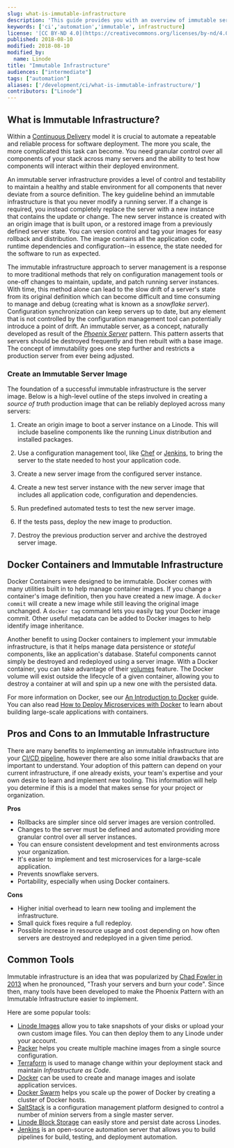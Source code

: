 ```yaml
---
slug: what-is-immutable-infrastructure
description: 'This guide provides you with an overview of immutable server infrastructure, which is essentially infrastructure that never deviates from it''s source code.'
keywords: ['ci','automation','immutable', infrastructure]
license: '[CC BY-ND 4.0](https://creativecommons.org/licenses/by-nd/4.0)'
published: 2018-08-10
modified: 2018-08-10
modified_by:
  name: Linode
title: "Immutable Infrastructure"
audiences: ["intermediate"]
tags: ["automation"]
aliases: ['/development/ci/what-is-immutable-infrastructure/']
contributors: ["Linode"]
---
```


## What is Immutable Infrastructure?

Within a [Continuous Delivery](/docs/guides/introduction-ci-cd/#what-is-continuous-delivery) model it is crucial to automate a repeatable and reliable process for software deployment. The more you scale, the more complicated this task can become. You need granular control over all components of your stack across many servers and the ability to test how components will interact within their deployed environment.

An immutable server infrastructure provides a level of control and testability to maintain a healthy and stable environment for all components that never deviate from a source definition. The key guideline behind an immutable infrastructure is that you never modify a running server. If a change is required, you instead completely replace the server with a new instance that contains the update or change. The new server instance is created with an origin image that is built upon, or a restored image from a previously defined server state. You can version control and tag your images for easy rollback and distribution. The image contains all the application code, runtime dependencies and configuration--in essence, the state needed for the software to run as expected.

The immutable infrastructure approach to server management is a response to more traditional methods that rely on configuration management tools or one-off changes to maintain, update, and patch running server instances. With time, this method alone can lead to the slow drift of a server's state from its original definition which can become difficult and time consuming to manage and debug (creating what is known as a *snowflake server*). Configuration synchronization can keep servers up to date, but any element that is not controlled by the configuration management tool can potentially introduce a point of drift. An immutable server, as a concept, naturally developed as result of the *[Phoenix Server](https://martinfowler.com/bliki/PhoenixServer.html)* pattern. This pattern asserts that servers should be destroyed frequently and then rebuilt with a base image. The concept of immutability goes one step further and restricts a production server from ever being adjusted.

### Create an Immutable Server Image

The foundation of a successful immutable infrastructure is the server image. Below is a high-level outline of the steps involved in creating a *source of truth* production image that can be reliably deployed across many servers:

1. Create an origin image to boot a server instance on a Linode. This will include baseline components like the running Linux distribution and installed packages.

1. Use a configuration management tool, like [Chef](/docs/guides/beginners-guide-chef/) or [Jenkins](/docs/guides/automate-builds-with-jenkins-on-ubuntu/), to bring the server to the state needed to host your application code.

1. Create a new server image from the configured server instance.

1. Create a new test server instance with the new server image that includes all application code, configuration and dependencies.

1. Run predefined automated tests to test the new server image.

1. If the tests pass, deploy the new image to production.

1. Destroy the previous production server and archive the destroyed server image.

## Docker Containers and Immutable Infrastructure

Docker Containers were designed to be immutable. Docker comes with many utilities built in to help manage container images. If you change a container's image definition, then you have created a new image. A `docker commit` will create a new image while still leaving the original image unchanged. A `docker tag` command lets you easily tag your Docker image commit. Other useful metadata can be added to Docker images to help identify image inheritance.

Another benefit to using Docker containers to implement your immutable infrastructure, is that it helps manage data persistence or *stateful* components, like an application's database. Stateful components cannot simply be destroyed and redeployed using a server image. With a Docker container, you can take advantage of their [volumes](https://docs.docker.com/storage/volumes/) feature. The Docker volume will exist outside the lifecycle of a given container, allowing you to destroy a container at will and spin up a new one with the persisted data.

For more information on Docker, see our [An Introduction to Docker](/docs/guides/introduction-to-docker/) guide. You can also read [How to Deploy Microservices with Docker](/docs/guides/deploying-microservices-with-docker/) to learn about building large-scale applications with containers.

## Pros and Cons to an Immutable Infrastructure
There are many benefits to implementing an immutable infrastructure into your [CI/CD pipeline](/docs/guides/introduction-ci-cd/), however there are also some initial drawbacks that are important to understand. Your adoption of this pattern can depend on your current infrastructure, if one already exists, your team's expertise and your own desire to learn and implement new tooling. This information will help you determine if this is a model that makes sense for your project or organization.

**Pros**

- Rollbacks are simpler since old server images are version controlled.
- Changes to the server must be defined and automated providing more granular control over all server instances.
- You can ensure consistent development and test environments across your organization.
- It's easier to implement and test microservices for a large-scale application.
- Prevents snowflake servers.
- Portability, especially when using Docker containers.

**Cons**

- Higher initial overhead to learn new tooling and implement the infrastructure.
- Small quick fixes require a full redeploy.
- Possible increase in resource usage and cost depending on how often servers are destroyed and redeployed in a given time period.

## Common Tools

Immutable infrastructure is an idea that was popularized by [Chad Fowler in 2013](http://chadfowler.com/2013/06/23/immutable-deployments.html) when he pronounced, "Trash your servers and burn your code". Since then, many tools have been developed to make the Phoenix Pattern with an Immutable Infrastructure easier to implement.

Here are some popular tools:

- [Linode Images](/docs/products/tools/images/) allow you to take snapshots of your disks  or upload your own custom image files. You can then deploy them to any Linode under your account.
- [Packer](https://www.packer.io/guides/packer-on-cicd/) helps you create multiple machine images from a single source configuration.
- [Terraform](/docs/guides/how-to-build-your-infrastructure-using-terraform-and-linode/) is used to manage change within your deployment stack and maintain *Infrastructure as Code*.
- [Docker](https://docs.docker.com/) can be used to create and manage images and isolate application services.
- [Docker Swarm](/docs/guides/how-to-create-a-docker-swarm-manager-and-nodes-on-linode/) helps you scale up the power of Docker by creating a cluster of Docker hosts.
- [SaltStack](https://saltstack.com/) is a configuration management platform designed to control a number of *minion* servers from a single master server.
- [Linode Block Storage](/docs/products/storage/block-storage/) can easily store and persist date across Linodes.
- [Jenkins](/docs/guides/automate-builds-with-jenkins-on-ubuntu/) is an open-source automation server that allows you to build pipelines for build, testing, and deployment automation.
